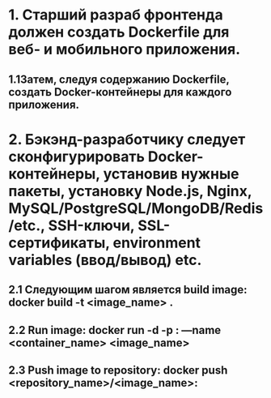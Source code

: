 # 1. Старший разраб фронтенда должен создать Dockerfile для веб- и мобильного приложения.
## 1.1Затем, следуя содержанию Dockerfile, создать Docker-контейнеры для каждого приложения.


# 2. Бэкэнд-разработчику следует сконфигурировать Docker-контейнеры, установив нужные пакеты, установку Node.js, Nginx, MySQL/PostgreSQL/MongoDB/Redis/etc., SSH-ключи, SSL-сертификаты, environment variables (ввод/вывод) etc.
## 2.1 Cледующим шагом является build image: docker build -t <image_name> .
## 2.2 Run image: docker run -d -p <port>:<port> —name <container_name> <image_name>
## 2.3 Push image to repository: docker push <repository_name>/<image_name>:<tag>
